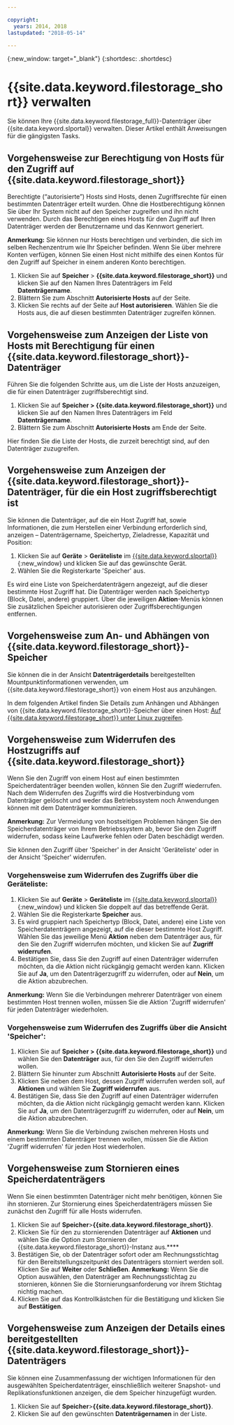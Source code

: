 ```yaml
---

copyright:
  years: 2014, 2018
lastupdated: "2018-05-14"

---
```

{:new_window: target="_blank"}
{:shortdesc: .shortdesc}

# {{site.data.keyword.filestorage_short}} verwalten

Sie können Ihre {{site.data.keyword.filestorage_full}}-Datenträger über {{site.data.keyword.slportal}} verwalten. Dieser Artikel enthält Anweisungen für die gängigsten Tasks.

## Vorgehensweise zur Berechtigung von Hosts für den Zugriff auf {{site.data.keyword.filestorage_short}}

Berechtigte (“autorisierte”) Hosts sind Hosts, denen Zugriffsrechte für einen bestimmten Datenträger erteilt wurden. Ohne die Hostberechtigung können Sie über Ihr System nicht auf den Speicher zugreifen und ihn nicht verwenden. Durch das Berechtigen eines Hosts für den Zugriff auf Ihren Datenträger werden der Benutzername und das Kennwort generiert. 

**Anmerkung:** Sie können nur Hosts berechtigen und verbinden, die sich im selben Rechenzentrum wie Ihr Speicher befinden. Wenn Sie über mehrere Konten verfügen, können Sie einen Host nicht mithilfe des einen Kontos für den Zugriff auf Speicher in einem anderen Konto berechtigen. 

1. Klicken Sie auf **Speicher** > **{{site.data.keyword.filestorage_short}}** und klicken Sie auf den Namen Ihres Datenträgers im Feld **Datenträgername**.
2. Blättern Sie zum Abschnitt **Autorisierte Hosts** auf der Seite.
3. Klicken Sie rechts auf der Seite auf **Host autorisieren**. Wählen Sie die Hosts aus, die auf diesen bestimmten Datenträger zugreifen können.

 

## Vorgehensweise zum Anzeigen der Liste von Hosts mit Berechtigung für einen {{site.data.keyword.filestorage_short}}-Datenträger

Führen Sie die folgenden Schritte aus, um die Liste der Hosts anzuzeigen, die für einen Datenträger zugriffsberechtigt sind.

1. Klicken Sie auf **Speicher > {{site.data.keyword.filestorage_short}}** und klicken Sie auf den Namen Ihres Datenträgers im Feld **Datenträgername**.
2. Blättern Sie zum Abschnitt **Autorisierte Hosts** am Ende der Seite.

Hier finden Sie die Liste der Hosts, die zurzeit berechtigt sind, auf den Datenträger zuzugreifen.


## Vorgehensweise zum Anzeigen der {{site.data.keyword.filestorage_short}}-Datenträger, für die ein Host zugriffsberechtigt ist

Sie können die Datenträger, auf die ein Host Zugriff hat, sowie Informationen, die zum Herstellen einer Verbindung erforderlich sind, anzeigen – Datenträgername, Speichertyp, Zieladresse, Kapazität und Position:

1. Klicken Sie auf **Geräte** > **Geräteliste** im [{{site.data.keyword.slportal}}](https://control.softlayer.com/){:new_window} und klicken Sie auf das gewünschte Gerät.
2. Wählen Sie die Registerkarte 'Speicher' aus.

Es wird eine Liste von Speicherdatenträgern angezeigt, auf die dieser bestimmte Host Zugriff hat. Die Datenträger werden nach Speichertyp (Block, Datei, andere) gruppiert. Über die jeweiligen **Aktion**-Menüs können Sie zusätzlichen Speicher autorisieren oder Zugriffsberechtigungen entfernen.

 

## Vorgehensweise zum An- und Abhängen von {{site.data.keyword.filestorage_short}}-Speicher

Sie können die in der Ansicht **Datenträgerdetails** bereitgestellten Mountpunktinformationen verwenden, um {{site.data.keyword.filestorage_short}} von einem Host aus anzuhängen.

In dem folgenden Artikel finden Sie Details zum Anhängen und Abhängen von {{site.data.keyword.filestorage_short}}-Speicher über einen Host: [Auf {{site.data.keyword.filestorage_short}} unter Linux zugreifen](accessing-file-storage-linux.html).

 

## Vorgehensweise zum Widerrufen des Hostzugriffs auf {{site.data.keyword.filestorage_short}}

Wenn Sie den Zugriff von einem Host auf einen bestimmten Speicherdatenträger beenden wollen, können Sie den Zugriff wiederrufen. Nach dem Widerrufen des Zugriffs wird die Hostverbindung vom Datenträger gelöscht und weder das Betriebssystem noch Anwendungen können mit dem Datenträger kommunizieren. 

**Anmerkung:** Zur Vermeidung von hostseitigen Problemen hängen Sie den Speicherdatenträger von Ihrem Betriebssystem ab, bevor Sie den Zugriff widerrufen, sodass keine Laufwerke fehlen oder Daten beschädigt werden.

Sie können den Zugriff über 'Speicher' in der Ansicht 'Geräteliste' oder in der Ansicht 'Speicher' widerrufen.

### Vorgehensweise zum Widerrufen des Zugriffs über die Geräteliste:

1. Klicken Sie auf **Geräte** > **Geräteliste** im [{{site.data.keyword.slportal}}](https://control.softlayer.com/){:new_window} und klicken Sie doppelt auf das betreffende Gerät.
2. Wählen Sie die Registerkarte **Speicher** aus.
3. Es wird gruppiert nach Speichertyp (Block, Datei, andere) eine Liste von Speicherdatenträgern angezeigt, auf die dieser bestimmte Host Zugriff. Wählen Sie das jeweilige Menü **Aktion** neben dem Datenträger aus, für den Sie den Zugriff widerrufen möchten, und klicken Sie auf **Zugriff widerrufen**.
4. Bestätigen Sie, dass Sie den Zugriff auf einen Datenträger widerrufen möchten, da die Aktion nicht rückgängig gemacht werden kann. Klicken Sie auf **Ja**, um den Datenträgerzugriff zu widerrufen, oder auf **Nein**, um die Aktion abzubrechen.

**Anmerkung:** Wenn Sie die Verbindungen mehrerer Datenträger von einem bestimmten Host trennen wollen, müssen Sie die Aktion 'Zugriff widerrufen' für jeden Datenträger wiederholen.

 

### Vorgehensweise zum Widerrufen des Zugriffs über die Ansicht 'Speicher':
1. Klicken Sie auf **Speicher > {{site.data.keyword.filestorage_short}}** und wählen Sie den **Datenträger** aus, für den Sie den Zugriff widerrufen wollen.
2. Blättern Sie hinunter zum Abschnitt **Autorisierte Hosts** auf der Seite.
3. Klicken Sie neben dem Host, dessen Zugriff widerrufen werden soll, auf **Aktionen** und wählen Sie **Zugriff widerrufen** aus.
4. Bestätigen Sie, dass Sie den Zugriff auf einen Datenträger widerrufen möchten, da die Aktion nicht rückgängig gemacht werden kann. Klicken Sie auf **Ja**, um den Datenträgerzugriff zu widerrufen, oder auf **Nein**, um die Aktion abzubrechen.

**Anmerkung:** Wenn Sie die Verbindung zwischen mehreren Hosts und einem bestimmten Datenträger trennen wollen, müssen Sie die Aktion 'Zugriff widerrufen' für jeden Host wiederholen.

 

## Vorgehensweise zum Stornieren eines Speicherdatenträgers

Wenn Sie einen bestimmten Datenträger nicht mehr benötigen, können Sie ihn stornieren. Zur Stornierung eines Speicherdatenträgers müssen Sie zunächst den Zugriff für alle Hosts widerrufen.

1. Klicken Sie auf **Speicher**>**{{site.data.keyword.filestorage_short}}**.
2. Klicken Sie für den zu stornierenden Datenträger auf **Aktionen** und wählen Sie die Option zum Stornieren der {{site.data.keyword.filestorage_short}}-Instanz aus.****
3. Bestätigen Sie, ob der Datenträger sofort oder am Rechnungsstichtag für den Bereitstellungszeitpunkt des Datenträgers storniert werden soll. Klicken Sie auf **Weiter** oder **Schließen**. **Anmerkung:** Wenn Sie die Option auswählen, den Datenträger am Rechnungsstichtag zu stornieren, können Sie die Stornierungsanforderung vor ihrem Stichtag nichtig machen.
4. Klicken Sie auf das Kontrollkästchen für die Bestätigung und klicken Sie auf **Bestätigen**.

 

## Vorgehensweise zum Anzeigen der Details eines bereitgestellten {{site.data.keyword.filestorage_short}}-Datenträgers

Sie können eine Zusammenfassung der wichtigen Informationen für den ausgewählten Speicherdatenträger, einschließlich weiterer Snapshot- und Replikationsfunktionen anzeigen, die dem Speicher hinzugefügt wurden.

1. Klicken Sie auf **Speicher**>**{{site.data.keyword.filestorage_short}}**.
2. Klicken Sie auf den gewünschten **Datenträgernamen** in der Liste.
